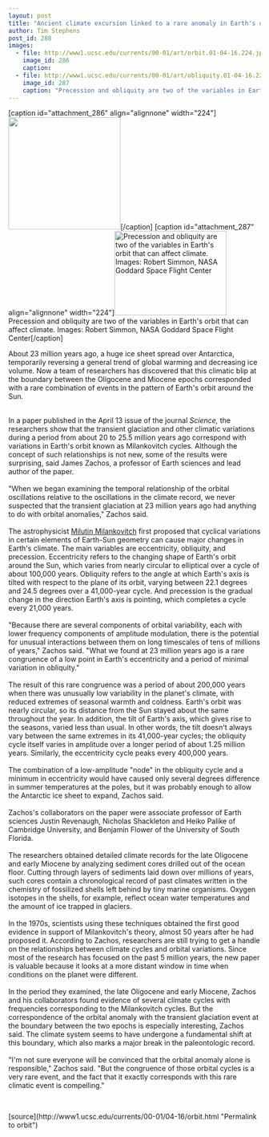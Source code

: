 ```yaml
---
layout: post
title: "Ancient climate excursion linked to a rare anomaly in Earth's orbit"
author: Tim Stephens
post_id: 288
images:
  - file: http://www1.ucsc.edu/currents/00-01/art/orbit.01-04-16.224.jpg
    image_id: 286
    caption: 
  - file: http://www1.ucsc.edu/currents/00-01/art/obliquity.01-04-16.224.jpg
    image_id: 287
    caption: "Precession and obliquity are two of the variables in Earth's orbit that can affect climate. Images: Robert Simmon, NASA Goddard Space Flight Center"
---
```


[caption id="attachment_286" align="alignnone" width="224"]<a href="http://localhost/mysite/wp-content/uploads/2001/04/orbit.01-04-16.224.jpg"><img class="size-full wp-image-286" src="http://localhost/mysite/wp-content/uploads/2001/04/orbit.01-04-16.224.jpg" alt="" width="224" height="224" /></a>[/caption]
[caption id="attachment_287" align="alignnone" width="224"]<a href="http://localhost/mysite/wp-content/uploads/2001/04/obliquity.01-04-16.224.jpg"><img class="size-full wp-image-287" src="http://localhost/mysite/wp-content/uploads/2001/04/obliquity.01-04-16.224.jpg" alt="Precession and obliquity are two of the variables in Earth's orbit that can affect climate. Images: Robert Simmon, NASA Goddard Space Flight Center" width="224" height="168" /></a>Precession and obliquity are two of the variables in Earth's orbit that can affect climate. Images: Robert Simmon, NASA Goddard Space Flight Center[/caption]
<p>
  About 23 million years ago, a huge ice sheet spread over Antarctica, temporarily reversing a general trend of global warming and decreasing ice volume. Now a team of researchers has discovered that this climatic blip at the boundary between the Oligocene and Miocene epochs corresponded with a rare combination of events in the pattern of Earth's orbit around the Sun.<br>
  <br>
</p>In a paper published in the April 13 issue of the journal <i>Science,</i> the researchers show that the transient glaciation and other climatic variations during a period from about 20 to 25.5 million years ago correspond with variations in Earth's orbit known as Milankovitch cycles. Although the concept of such relationships is not new, some of the results were surprising, said James Zachos, a professor of Earth sciences and lead author of the paper.<br>
<br>
"When we began examining the temporal relationship of the orbital oscillations relative to the oscillations in the climate record, we never suspected that the transient glaciation at 23 million years ago had anything to do with orbital anomalies," Zachos said.<br>
<br>
The astrophysicist <a href="http://earthobservatory.nasa.gov/Library/Giants/Milankovitch">Milutin Milankovitch</a> first proposed that cyclical variations in certain elements of Earth-Sun geometry can cause major changes in Earth's climate. The main variables are eccentricity, obliquity, and precession. Eccentricity refers to the changing shape of Earth's orbit around the Sun, which varies from nearly circular to elliptical over a cycle of about 100,000 years. Obliquity refers to the angle at which Earth's axis is tilted with respect to the plane of its orbit, varying between 22.1 degrees and 24.5 degrees over a 41,000-year cycle. And precession is the gradual change in the direction Earth's axis is pointing, which completes a cycle every 21,000 years.<br>
<br>
"Because there are several components of orbital variability, each with lower frequency components of amplitude modulation, there is the potential for unusual interactions between them on long timescales of tens of millions of years," Zachos said. "What we found at 23 million years ago is a rare congruence of a low point in Earth's eccentricity and a period of minimal variation in obliquity."<br>
<br>
The result of this rare congruence was a period of about 200,000 years when there was unusually low variability in the planet's climate, with reduced extremes of seasonal warmth and coldness. Earth's orbit was nearly circular, so its distance from the Sun stayed about the same throughout the year. In addition, the tilt of Earth's axis, which gives rise to the seasons, varied less than usual. In other words, the tilt doesn't always vary between the same extremes in its 41,000-year cycles; the obliquity cycle itself varies in amplitude over a longer period of about 1.25 million years. Similarly, the eccentricity cycle peaks every 400,000 years.<br>
<br>
The combination of a low-amplitude "node" in the obliquity cycle and a minimum in eccentricity would have caused only several degrees difference in summer temperatures at the poles, but it was probably enough to allow the Antarctic ice sheet to expand, Zachos said.<br>
<br>
Zachos's collaborators on the paper were associate professor of Earth sciences Justin Revenaugh, Nicholas Shackleton and Heiko Palike of Cambridge University, and Benjamin Flower of the University of South Florida.<br>
<br>
The researchers obtained detailed climate records for the late Oligocene and early Miocene by analyzing sediment cores drilled out of the ocean floor. Cutting through layers of sediments laid down over millions of years, such cores contain a chronological record of past climates written in the chemistry of fossilized shells left behind by tiny marine organisms. Oxygen isotopes in the shells, for example, reflect ocean water temperatures and the amount of ice trapped in glaciers.<br>
<br>
In the 1970s, scientists using these techniques obtained the first good evidence in support of Milankovitch's theory, almost 50 years after he had proposed it. According to Zachos, researchers are still trying to get a handle on the relationships between climate cycles and orbital variations. Since most of the research has focused on the past 5 million years, the new paper is valuable because it looks at a more distant window in time when conditions on the planet were different.<br>
<br>
In the period they examined, the late Oligocene and early Miocene, Zachos and his collaborators found evidence of several climate cycles with frequencies corresponding to the Milankovitch cycles. But the correspondence of the orbital anomaly with the transient glaciation event at the boundary between the two epochs is especially interesting, Zachos said. The climate system seems to have undergone a fundamental shift at this boundary, which also marks a major break in the paleontologic record.<br>
<br>
"I'm not sure everyone will be convinced that the orbital anomaly alone is responsible," Zachos said. "But the congruence of those orbital cycles is a very rare event, and the fact that it exactly corresponds with this rare climatic event is compelling."
<p>
  <br>

</p>
[source](http://www1.ucsc.edu/currents/00-01/04-16/orbit.html "Permalink to orbit")
